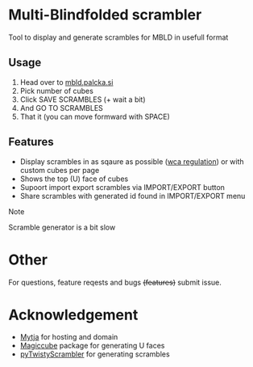 # Multi-Blindfolded scrambler
Tool to display and generate scrambles for MBLD in usefull format

## Usage
1. Head over to [mbld.palcka.si](https://mbld.palcka.si/)
2. Pick number of cubes
3. Click SAVE SCRAMBLES (+ wait a bit)
4. And GO TO SCRAMBLES
5. That it (you can move formward with SPACE)

## Features
* Display scrambles in as sqaure as possible ([wca regulation](https://www.worldcubeassociation.org/regulations/#H1a3)) or with custom cubes per page
* Shows the top (U) face of cubes
* Supoort import export scrambles via IMPORT/EXPORT button
* Share scrambles with generated id found in IMPORT/EXPORT menu
> [!NOTE]  
> Scramble generator is a bit slow

# Other 
For questions, feature reqests and bugs ~~(features)~~ submit issue. 

# Acknowledgement
* [Mytja](https://github.com/mytja) for hosting and domain
* [Magiccube](https://github.com/trincaog/magiccube) package for generating U faces
* [pyTwistyScrambler](https://github.com/euphwes/pyTwistyScrambler) for generating scrambles